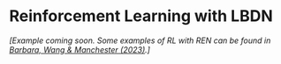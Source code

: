 # Reinforcement Learning with LBDN

*[Example coming soon. Some examples of RL with REN can be found in [Barbara, Wang & Manchester (2023)](https://doi.org/10.48550/arXiv.2304.06193).]*